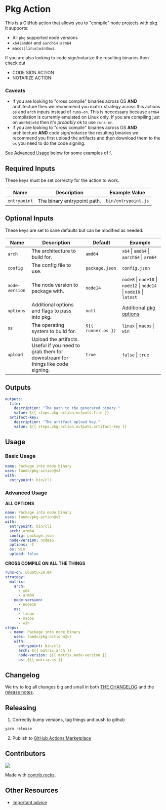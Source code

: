 # Pkg Action

This is a GitHub action that allows you to "compile" node projects with [pkg](https://github.com/vercel/pkg). It supports:

* All `pkg` supported node versions
* `x64|amd64` and `aarch64|arm64`
* `macos|linux|windows`.

If you are also looking to code sign/notarize the resulting binaries then check out

* CODE SIGN ACTION
* NOTARIZE ACTION

### Caveats

* If you are looking to "cross compile" binaries across OS **AND** architecture then we recommend you matrix strategy across this actions `os` and `arch` inputs instead of `runs-on`. This is neccessary because `arm64` compilation is currently emulated on Linux only. If you are compiling just on `amd64|x64` then it's _probably_ ok to use `runs-on`.
* If you are looking to "cross compile" binaries across OS **AND** architecture **AND** code sign/notarize the resulting binaries we recommend you first upload the artifacts and then download them to the `os` you need to do the code signing.

See [Advanced Usage](#advanced-usage) below for some examples of ^.

## Required Inputs

These keys must be set correctly for the action to work.

| Name | Description | Example Value |
|---|---|---|
| `entrypoint` | The binary entrypoint path.  | `bin/entrypoint.js` |

## Optional Inputs

These keys are set to sane defaults but can be modified as needed.

| Name | Description | Default | Example |
|---|---|---|---|
| `arch` | The architecture to build for. | `amd64` | `x64` \| `amd64` \| `aarch64` \| `arm64` |
| `config` | The config file to use. | `package.json` | `config.json` |
| `node-version` | The node version to package with. | `node14` | `node8` \| `node10` \| `node12` \| `node14` \| `node16` \| `latest` |
| `options` | Additional options and flags to pass into pkg. | `null` | Additional [pkg options](https://github.com/vercel/pkg#usage) |
| `os` | The operating system to build for. | `${{ runner.os }}` | `linux` \| `macos` \| `win` |
| `upload` | Upload the artifacts. Useful if you need to grab them for downstream for things like code signing. | `true` | `false` \| `true` |

## Outputs

```yaml
outputs:
  file:
    description: "The path to the generated binary."
    value: ${{ steps.pkg-action.outputs.file }}
  artifact-key:
    description: "The artifact upload key."
    value: ${{ steps.pkg-action.outputs.artifact-key }}
```

##  Usage

### Basic Usage

```yaml
name: Package into node binary
uses: lando/pkg-action@v2
with:
  entrypoint: bin/cli
```

### Advanced Usage

**ALL OPTIONS**
```yaml
name: Package into node binary
uses: lando/pkg-action@v2
with:
  entrypoint: bin/cli
  arch: arm64
  config: package.json
  node-version: node16
  options: -C
  os: win
  upload: false
```

**CROSS COMPILE ON ALL THE THINGS**
```yaml
runs-on: ubuntu-20.04
strategy:
  matrix:
    arch:
      - x64
      - arm64
    node-version:
      - node16
    os:
      - linux
      - macos
      - win
steps:
  - name: Package into node binary
    uses: lando/pkg-actionn@v2
    with:
      entrypoint: bin/cli
      arch: ${{ matrix.arch }}
      node-version: ${{ matrix.node-version }}
      os: ${{ matrix.os }}
```

## Changelog

We try to log all changes big and small in both [THE CHANGELOG](https://github.com/lando/pkg-action/blob/main/CHANGELOG.md) and the [release notes](https://github.com/lando/pkg-action/releases).

## Releasing

1. Correctly bump versions, tag things and push to github

  ```bash
  yarn release
  ```

2. Publish to [GitHub Actions Marketplace](https://docs.github.com/en/enterprise-cloud@latest/actions/creating-actions/publishing-actions-in-github-marketplace)

## Contributors

<a href="https://github.com/lando/pkg-action/graphs/contributors">
  <img src="https://contrib.rocks/image?repo=lando/pkg-action" />
</a>

Made with [contrib.rocks](https://contrib.rocks).

## Other Resources

* [Important advice](https://www.youtube.com/watch?v=WA4iX5D9Z64)
